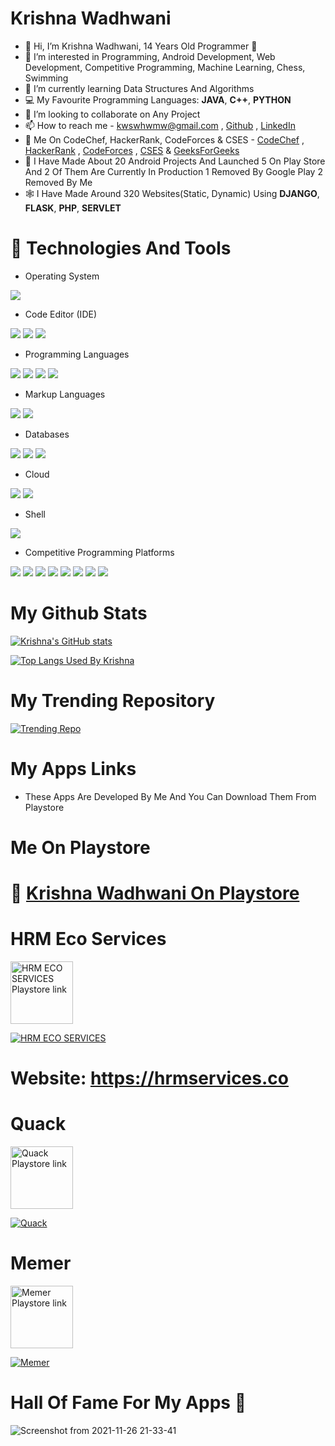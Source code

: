 # Krishna Wadhwani
- 👋 Hi, I’m Krishna Wadhwani, 14 Years Old Programmer 👦️
- 👀 I’m interested in Programming, Android Development, Web Development, Competitive Programming, Machine Learning, Chess, Swimming
- 🌱 I’m currently learning Data Structures And Algorithms
- 💻️ My Favourite Programming Languages: **JAVA**, **C++**, **PYTHON**
- 💞️ I’m looking to collaborate on Any Project
- 📫 How to reach me - kwswhwmw@gmail.com , [Github](https://github.com/KrishnaWadhwani/) , [LinkedIn](https://www.linkedin.com/in/krishna-wadhwani-1063b81ab/)
- 🌟️ Me On CodeChef, HackerRank, CodeForces & CSES - [CodeChef](https://www.codechef.com/users/koolprogammer) , [HackerRank](https://www.hackerrank.com/kwswhwmw) , [CodeForces](https://codeforces.com/profile/koolprogrammer) , [CSES](https://cses.fi/user/63692) & [GeeksForGeeks](https://auth.geeksforgeeks.org/user/kwswhwmw/practice/)
- 📱️ I Have Made About 20 Android Projects And Launched 5 On Play Store And 2 Of Them Are Currently In Production 1 Removed By Google Play 2 Removed By Me
- 🕸️ I Have Made Around 320 Websites(Static, Dynamic) Using **DJANGO**, **FLASK**, **PHP**, **SERVLET**

# 🔌️ Technologies And Tools
- Operating System

![](https://img.shields.io/badge/OS-Linux-informational?style=flat&logo=Linux&logoColor=white&color=f26990)
- Code Editor (IDE)

![](https://img.shields.io/badge/PrimaryEditor-VSCode-informational?style=flat&logo=visualstudiocode&logoColor=white&color=f26990)
![](https://img.shields.io/badge/SecondaryJavaEditor-IntelliJIDEA-informational?style=flat&logo=intellijidea&logoColor=white&color=f26990)
![](https://img.shields.io/badge/AndroidDevelopmentIDE-AndroidStudio-informational?style=flat&logo=androidstudio&logoColor=white&color=f26990)
- Programming Languages

![](https://img.shields.io/badge/PrimaryLanguage-Java-informational?style=flat&logo=Java&logoColor=white&color=f26990)
![](https://img.shields.io/badge/ProgrammingLanguage-Python-informational?style=flat&logo=python&logoColor=white&color=f26990)
![](https://img.shields.io/badge/ProgrammingLanguage-Javascript-informational?style=flat&logo=javascript&logoColor=white&color=f26990)
![](https://img.shields.io/badge/ProgrammingLanguage-PHP-informational?style=flat&logo=php&logoColor=white&color=f26990)
- Markup Languages

![](https://img.shields.io/badge/MarkupLanguage-HTML-informational?style=flat&logo=html&logoColor=white&color=f26990)
![](https://img.shields.io/badge/MarkupLanguage-XML-informational?style=flat&logo=xml&logoColor=white&color=f26990)
- Databases

![](https://img.shields.io/badge/DataBase-Firestore-informational?style=flat&logo=firestore&logoColor=white&color=f26990)
![](https://img.shields.io/badge/DataBase-SQL-informational?style=flat&logo=sql&logoColor=white&color=f26990)
![](https://img.shields.io/badge/DataBase-SQLite-informational?style=flat&logo=sqlite&logoColor=white&color=f26990)
- Cloud

![](https://img.shields.io/badge/Cloud-Linode-informational?style=flat&logo=linode&logoColor=white&color=f26990)
![](https://img.shields.io/badge/Cloud-DigitalOcean-informational?style=flat&logo=digitalocean&logoColor=white&color=f26990)
- Shell

![](https://img.shields.io/badge/Shell-Bash-informational?style=flat&logo=bash&logoColor=white&color=f26990)

- Competitive Programming Platforms

![](https://img.shields.io/badge/-Codechef-informational?style=flat&logo=codechef&logoColor=white&color=f26990)
![](https://img.shields.io/badge/-Codeforces-informational?style=flat&logo=codeforces&logoColor=white&color=f26990)
![](https://img.shields.io/badge/-Leetcode-informational?style=flat&logo=leetcode&logoColor=white&color=f26990)
![](https://img.shields.io/badge/-HackerRank-informational?style=flat&logo=hackerrank&logoColor=white&color=f26990)
![](https://img.shields.io/badge/-HackerEarth-informational?style=flat&logo=hackerearth&logoColor=white&color=f26990)
![](https://img.shields.io/badge/-InterviewBit-informational?style=flat&logo=interviewbit&logoColor=white&color=f26990)
![](https://img.shields.io/badge/-CSES-informational?style=flat&logo=cses&logoColor=white&color=f26990)
![](https://img.shields.io/badge/-GeeksForGeeks-informational?style=flat&logo=geeksforgeeks&logoColor=white&color=f26990)

# My Github Stats

[![Krishna's GitHub stats](https://github-readme-stats.vercel.app/api?username=KrishnaWadhwani&theme=dracula)](https://github.com/KrishnaWadhwani)

[![Top Langs Used By Krishna](https://github-readme-stats.vercel.app/api/top-langs/?username=KrishnaWadhwani&theme=dracula)](https://github.com/KrishnaWadhwani)

# My Trending Repository

[![Trending Repo](https://github-readme-stats.vercel.app/api/pin/?username=KrishnaWadhwani&repo=Memer&theme=dracula)](https://github.com/KrishnaWadhwani/Memer)

# My Apps Links

- These Apps Are Developed By Me And You Can Download Them From Playstore

# Me On Playstore

# 📱️ [Krishna Wadhwani On Playstore](https://play.google.com/store/apps/dev?id=7122659705581139681)

# HRM Eco Services

<a href="https://play.google.com/store/apps/details?id=com.eco.hrmecoservices">
<img alt="HRM ECO SERVICES Playstore link" height = 100 src="https://user-images.githubusercontent.com/61587047/124344330-07d50600-dbef-11eb-8efe-88bb170f49af.png">

[![HRM ECO SERVICES](https://github-readme-stats.vercel.app/api/pin/?username=KrishnaWadhwani&repo=HRM-Eco-Services&theme=dracula)](https://github.com/KrishnaWadhwani/HRM-Eco-Services)

# Website: https://hrmservices.co

# Quack 

<a href="https://play.google.com/store/apps/details?id=com.learning.quack">
<img alt="Quack Playstore link" height = 100 src="https://user-images.githubusercontent.com/61587047/124344330-07d50600-dbef-11eb-8efe-88bb170f49af.png">

[![Quack](https://github-readme-stats.vercel.app/api/pin/?username=KrishnaWadhwani&repo=Quack-Maths-Solver&theme=dracula)](https://github.com/KrishnaWadhwani/Quack-Maths-Solver)

# Memer
<a href="https://play.google.com/store/apps/details?id=com.memer">
<img alt="Memer Playstore link" height = 100 src="https://user-images.githubusercontent.com/61587047/124344330-07d50600-dbef-11eb-8efe-88bb170f49af.png">
  
[![Memer](https://github-readme-stats.vercel.app/api/pin/?username=KrishnaWadhwani&repo=Memer&theme=dracula)](https://github.com/KrishnaWadhwani/Memer)
  
# Hall Of Fame For My Apps 🏅️
  
![Screenshot from 2021-11-26 21-33-41](https://user-images.githubusercontent.com/61587047/143607133-be594a9d-d554-4cc0-a4fb-b96b94012b9a.png)

